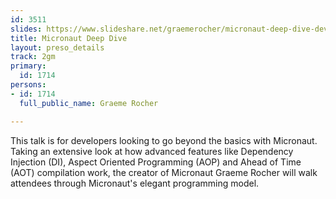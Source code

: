 ```yaml
---
id: 3511
slides: https://www.slideshare.net/graemerocher/micronaut-deep-dive-devnexus-2019
title: Micronaut Deep Dive
layout: preso_details
track: 2gm
primary:
  id: 1714
persons:
- id: 1714
  full_public_name: Graeme Rocher

---
```

This talk is for developers looking to go beyond the basics with Micronaut. Taking an extensive look at how advanced features like Dependency Injection (DI), Aspect Oriented Programming (AOP) and Ahead of Time (AOT) compilation work, the creator of Micronaut Graeme Rocher will walk attendees through Micronaut's elegant programming model.
